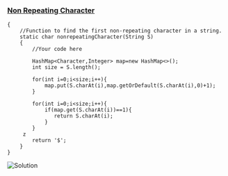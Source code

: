 ### [Non Repeating Character](https://www.geeksforgeeks.org/problems/non-repeating-character-1587115620/1?utm_source=geeksforgeeks&utm_medium=article_practice_tab&utm_campaign=article_practice_tab)


```
{
    //Function to find the first non-repeating character in a string.
    static char nonrepeatingCharacter(String S)
    {
        //Your code here
        
        HashMap<Character,Integer> map=new HashMap<>();
        int size = S.length();
        
        for(int i=0;i<size;i++){
            map.put(S.charAt(i),map.getOrDefault(S.charAt(i),0)+1);
        }
        
        for(int i=0;i<size;i++){
            if(map.get(S.charAt(i))==1){
               return S.charAt(i); 
            }
        }
     z   
        return '$';
    }
}

```



![Solution](https://drive.google.com/uc?id=1neOObUz8WMjhiVNhmPJilHxEXJYO6n27)